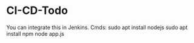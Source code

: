 # CI-CD-Todo
You can integrate this in Jenkins.
Cmds: sudo apt install nodejs 
      sudo apt install npm 
      node app.js
      
